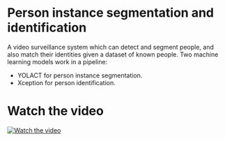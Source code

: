 # Person instance segmentation and identification
A video surveillance system which can detect and segment people, and also match their identities given a dataset of known people.
Two machine learning models work in a pipeline:
- YOLACT for person instance segmentation.
- Xception for person identification.

# Watch the video
[![Watch the video](https://img.youtube.com/vi/TNl5E37BJx0/hqdefault.jpg)](https://www.youtube.com/watch?v=TNl5E37BJx0)
